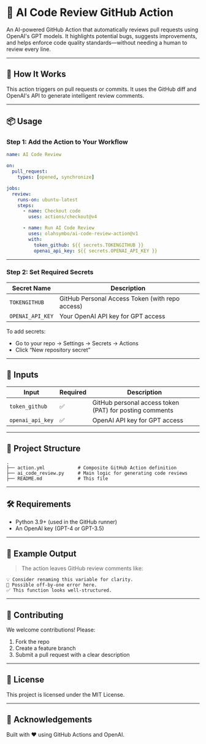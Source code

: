 # 🤖 AI Code Review GitHub Action

An AI-powered GitHub Action that automatically reviews pull requests using OpenAI's GPT models. It highlights potential bugs, suggests improvements, and helps enforce code quality standards—without needing a human to review every line.

---

## 🚀 How It Works

This action triggers on pull requests or commits. It uses the GitHub diff and OpenAI's API to generate intelligent review comments.

---

## 📦 Usage

### Step 1: Add the Action to Your Workflow

```yaml
name: AI Code Review

on:
  pull_request:
    types: [opened, synchronize]

jobs:
  review:
    runs-on: ubuntu-latest
    steps:
      - name: Checkout code
        uses: actions/checkout@v4

      - name: Run AI Code Review
        uses: olahsymbo/ai-code-review-action@v1
        with:
          token_github: ${{ secrets.TOKENGITHUB }}
          openai_api_key: ${{ secrets.OPENAI_API_KEY }}
````

---

### Step 2: Set Required Secrets

| Secret Name      | Description                                     |
| ---------------- | ----------------------------------------------- |
| `TOKENGITHUB`    | GitHub Personal Access Token (with repo access) |
| `OPENAI_API_KEY` | Your OpenAI API key for GPT access              |

To add secrets:

* Go to your repo → Settings → Secrets → Actions
* Click “New repository secret”

---

## 🔧 Inputs

| Input            | Required | Description                       |
| ---------------- | -------- | --------------------------------- |
| `token_github`   | ✅        | GitHub personal access token (PAT) for posting comments |
| `openai_api_key` | ✅        | OpenAI API key for GPT access     |

---

## 📁 Project Structure

```
.
├── action.yml            # Composite GitHub Action definition
├── ai_code_review.py     # Main logic for generating code reviews
├── README.md             # This file
```

---

## 🛠 Requirements

* Python 3.9+ (used in the GitHub runner)
* An OpenAI key (GPT-4 or GPT-3.5)

---

## 🧪 Example Output

> The action leaves GitHub review comments like:

```
💡 Consider renaming this variable for clarity.
🚨 Possible off-by-one error here.
✅ This function looks well-structured.
```

---

## 🤝 Contributing

We welcome contributions! Please:

1. Fork the repo
2. Create a feature branch
3. Submit a pull request with a clear description

---

## 📄 License

This project is licensed under the MIT License.

---

## 🙌 Acknowledgements

Built with ❤️ using GitHub Actions and OpenAI.
